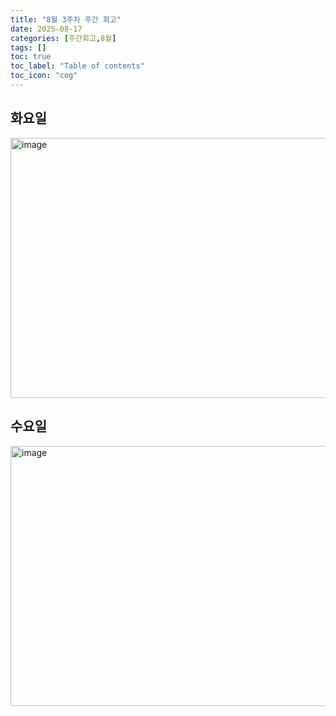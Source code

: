 ```yaml
---
title: "8월 3주차 주간 회고"
date: 2025-08-17
categories: [주간회고,8월]
tags: []
toc: true
toc_label: "Table of contents"
toc_icon: "cog"
---
```


## 화요일
<img width="1142" height="416" alt="image" src="https://github.com/user-attachments/assets/0e2e0550-da06-4f72-a6be-ace1b97adb70" />

## 수요일
<img width="830" height="416" alt="image" src="https://github.com/user-attachments/assets/beffe04e-32ef-401b-9bfd-1452c523ec99" />

